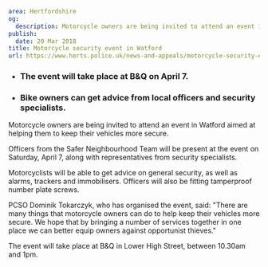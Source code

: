 ```yaml
area: Hertfordshire
og:
  description: Motorcycle owners are being invited to attend an event in Watford aimed at helping them to keep their vehicles more secure.
publish:
  date: 20 Mar 2018
title: Motorcycle security event in Watford
url: https://www.herts.police.uk/news-and-appeals/motorcycle-security-event-in-watford-1791C
```

* ### The event will take place at B&Q on April 7.

 * ### Bike owners can get advice from local officers and security specialists.

Motorcycle owners are being invited to attend an event in Watford aimed at helping them to keep their vehicles more secure.

Officers from the Safer Neighbourhood Team will be present at the event on Saturday, April 7, along with representatives from security specialists.

Motorcyclists will be able to get advice on general security, as well as alarms, trackers and immobilisers. Officers will also be fitting tamperproof number plate screws.

PCSO Dominik Tokarczyk, who has organised the event, said: "There are many things that motorcycle owners can do to help keep their vehicles more secure. We hope that by bringing a number of services together in one place we can better equip owners against opportunist thieves."

The event will take place at B&Q in Lower High Street, between 10.30am and 1pm.
